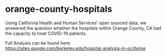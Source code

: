 # orange-county-hospitals
Using California Health and Human Services' open sourced data, we answered the question whether the hospitals within Orange County, CA had the capacity to treat COVID-19 patients.

Full Analysis can be found here: https://sites.google.com/berkeley.edu/hospital-analysis-in-oc/home
